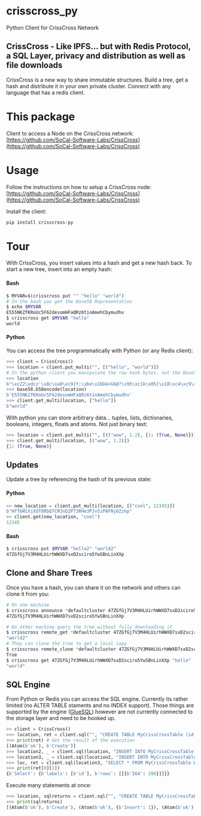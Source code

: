 # crisscross_py
Python Client for CrissCross Network

## CrissCross - Like IPFS... but with Redis Protocol, a SQL Layer, privacy and distribution as well as file downloads

CrissCross is a new way to share immutable structures. Build a tree, get a hash and distribute it in your own private cluster. Connect with any language that has a redis client.

# This package

Client to access a Node on the CrissCross network: [https://github.com/SoCal-Software-Labs/CrissCross](https://github.com/SoCal-Software-Labs/CrissCross)

# Usage

Follow the instructions on how to setup a CrissCross node: [https://github.com/SoCal-Software-Labs/CrissCross](https://github.com/SoCal-Software-Labs/CrissCross)

Install the client:

```bash
pip install crisscross-py
```

# Tour

With CrissCross, you insert values into a hash and get a new hash back. To start a new tree, insert into an empty hash:

#### Bash

```bash 
$ MYVAR=$(crisscross put "" "hello" "world")
# In the bash you get the Base58 Representation
$ echo $MYVAR
E555NKZfKRoUc5F62desomHFaQRz6tinAmehCbymudhv
$ crisscross get $MYVAR "hello"
world
```

#### Python

You can access the tree programmatically with Python (or any Redis client):

```python 
>>> client = CrissCross()
>>> location = client.put_multi("", [("hello", "world")])
# In the python client you manipulate the raw hash bytes, not the Base58 Representation
>>> location
b"\xc22\xdcz'\x8c\xa0\xc9}Y;\xbe\x1bD4<G6@?\x95\xc1k\x05{\x18\xc4\xc9\xbb\xba\xa65"
>>> base58.b58encode(location)
b'E555NKZfKRoUc5F62desomHFaQRz6tinAmehCbymudhv'
>>> client.get_multi(location, ["hello"])
b"world"
``````
With python you can store arbitrary data... tuples, lists, dictionaries, booleans, integers, floats and atoms. Not just binary text:

```python 
>>> location = client.put_multi("", [(("wow", 1.2), {1: (True, None)})])
>>> client.get_multi(location, [("wow", 1.2)])
{1: (True, None)}
``````

## Updates

Update a tree by referencing the hash of its previous state:

#### Python

```python 
>> new_location = client.put_multi(location, [("cool", 12345)])
b"HfTbW1XjXdT8RbQ7CMJnD2P73RHe3PJvSiPAFNj6Zzhp"
>> client.get(new_location, "cool")
12345
``````

#### Bash

```bash 
$ crisscross put $MYVAR "hello2" "world2"
47ZGfGj7V3M4HLUirhWWXD7sxD2sciro5YwSBnLinXXp
```

## Clone and Share Trees

Once you have a hash, you can share it on the network and others can clone it from you:

```bash
# On one machine
$ crisscross announce *defaultcluster 47ZGfGj7V3M4HLUirhWWXD7sxD2sciro5YwSBnLinXXp
47ZGfGj7V3M4HLUirhWWXD7sxD2sciro5YwSBnLinXXp
```

```bash
# On other machine query the tree without fully downloading it
$ crisscross remote_get *defaultcluster 47ZGfGj7V3M4HLUirhWWXD7sxD2sciro5YwSBnLinXXp "hello2"
"world2"
# They can clone the tree to get a local copy
$ crisscross remote_clone *defaultcluster 47ZGfGj7V3M4HLUirhWWXD7sxD2sciro5YwSBnLinXXp
True
$ crisscross get 47ZGfGj7V3M4HLUirhWWXD7sxD2sciro5YwSBnLinXXp "hello"
"world"
```
## SQL Engine

From Python or Redis you can access the SQL engine. Currently its rather limited (no ALTER TABLE staments and no INDEX support). Those things are supported by the engine ([GlueSQL](https://github.com/gluesql/gluesql)) however are not currently connected to the storage layer and need to be hooked up.


```python
>> client = CrissCross()
>>> location, ret = client.sql("", "CREATE TABLE MyCrissCrossTable (id INTEGER);")
>>> print(ret) # Get the result of the execution
[(Atom(b'ok'), b'Create')]
>>> location2, _ = client.sql(location, "INSERT INTO MyCrissCrossTable VALUES (100);")
>>> location3, _ = client.sql(location2, "INSERT INTO MyCrissCrossTable VALUES (200);")
>>> loc, ret = client.sql(location3, "SELECT * FROM MyCrissCrossTable WHERE id > 100;")
>>> print(ret[0][1])
{b'Select': {b'labels': [b'id'], b'rows': [[{b'I64': 200}]]}}
```
Execute many statements at once:

```python
>>> location, sqlreturns = client.sql("", "CREATE TABLE MyCrissCrossTable (id INTEGER);", "INSERT INTO MyCrissCrossTable VALUES (100);", "INSERT INTO MyCrissCrossTable VALUES (200);", "SELECT * FROM MyCrissCrossTable WHERE id > 100;")
>>> print(sqlreturns)
[(Atom(b'ok'), b'Create'), (Atom(b'ok'), {b'Insert': 1}), (Atom(b'ok'), {b'Insert': 1}), (Atom(b'ok'), {b'Select': {b'labels': [b'id'], b'rows': [[{b'I64': 200}]]}})]
```

